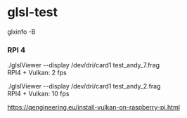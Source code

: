 # glsl-test

glxinfo -B

### RPI 4

./glslViewer --display /dev/dri/card1 test_andy_7.frag  
RPI4 + Vulkan: 2 fps

./glslViewer --display /dev/dri/card1 test_andy_2.frag  
RPI4 + Vulkan: 10 fps

https://qengineering.eu/install-vulkan-on-raspberry-pi.html
